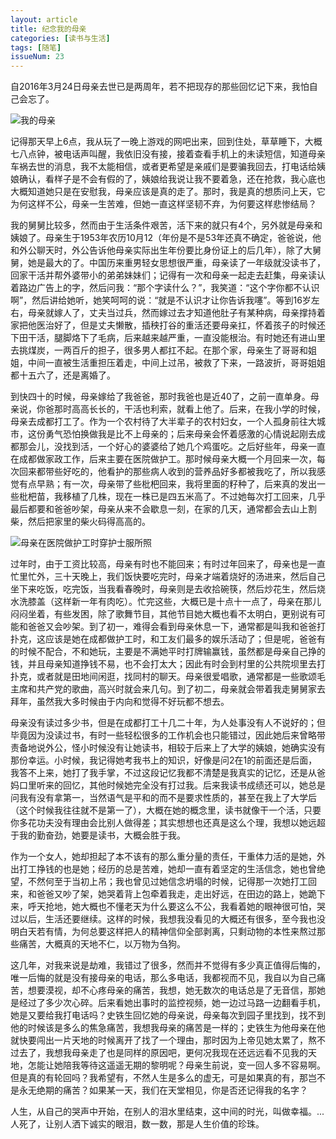 ```yaml
---
layout: article
title: 纪念我的母亲
categories: [读书与生活]
tags: [随笔]
issueNum: 23
---
```


自2016年3月24日母亲去世已是两周年，若不把现存的那些回忆记下来，我怕自己会忘了。

![我的母亲](https://upload-images.jianshu.io/upload_images/6321648-0ee59dc21d651690.jpg?imageMogr2/auto-orient/strip%7CimageView2/2/w/1240)

记得那天早上6点，我从玩了一晚上游戏的网吧出来，回到住处，草草睡下，大概七八点钟，被电话声叫醒，我依旧没有接，接着查看手机上的未读短信，知道母亲车祸去世的消息，我不太能相信，或者更希望是亲戚们是要骗我回去，打电话给姨娘确认，看样子是不会有假的了，姨娘给我说让我不要着急，还在抢救，我心底也大概知道她只是在安慰我，母亲应该是真的走了。那时，我是真的想质问上天，它为何这样不公，母亲一生苦难，但她一直这样坚韧不弃，为何要这样悲惨结局？

我的舅舅比较多，然而由于生活条件艰苦，活下来的就只有4个，另外就是母亲和姨娘了。母亲生于1953年农历10月12（年份是不是53年还真不确定，爸爸说，他和外公聊天时，外公告诉他母亲实际出生年份要比身份证上的后几年），除了大舅舅，她是最大的了。中国历来重男轻女思想很严重，母亲读了一年级就没读书了，回家干活并帮外婆带小的弟弟妹妹们；记得有一次和母亲一起走去赶集，母亲读认着路边广告上的字，然后问我：“那个字读什么？”，我笑道：“这个字你都不认识啊”，然后讲给她听，她笑呵呵的说：“就是不认识才让你告诉我噻”。等到16岁左右，母亲就嫁人了，丈夫当过兵，然而嫁过去才知道他肚子有某种病，母亲撑持着家把他医治好了，但是丈夫懒散，插秧打谷的重活还要母亲扛，怀着孩子的时候还下田干活，腿脚烙下了毛病，后来越来越严重，一直没能根治。有时她还有进山里去挑煤炭，一两百斤的担子，很多男人都扛不起。在那个家，母亲生了哥哥和姐姐，中间一直被生活重担压着走，中间上过吊，被救了下来，一路波折，哥哥姐姐都十五六了，还是离婚了。

到快四十的时候，母亲嫁给了我爸爸，那时我爸也是近40了，之前一直单身。母亲说，你爸那时高高长长的，干活也利索，就看上他了。后来，在我小学的时候，母亲去成都打工了。作为一个农村待了大半辈子的农村妇女，一个人孤身前往大城市，这份勇气恐怕换做我是比不上母亲的；后来母亲会怀着感激的心情说起刚去成都那会儿，没找到活，一个好心的婆婆给了她几个鸡蛋吃。之后好些年，母亲一直在成都做家政工作，后来主要在医院做护工。那时候母亲大概一个月回来一次，每次回来都带些好吃的，他看护的那些病人收到的营养品好多都被我吃了，所以我感觉有点早熟；有一次，母亲带了些枇杷回来，我将里面的籽种了，后来真的发出一些枇杷苗，我移植了几株，现在一株已是四五米高了。不过她每次打工回来，几乎最后都要和爸爸吵架，母亲从来不会歇息一刻，在家的几天，通常都会去山上割柴，然后把家里的柴火码得高高的。

![母亲在医院做护工时穿护士服所照](https://upload-images.jianshu.io/upload_images/6321648-c93725c289d07812.jpg?imageMogr2/auto-orient/strip%7CimageView2/2/w/1240)

过年时，由于工资比较高，母亲有时也不能回来；有时过年回来了，母亲也是一直忙里忙外，三十天晚上，我们饭快要吃完时，母亲才端着烧好的汤进来，然后自己坐下来吃饭，吃完饭，当我看春晚时，母亲则是去收拾碗筷，然后炒花生，然后烧水洗膝盖（这样新一年有肉吃）。忙完这些，大概已是十点十一点了，母亲在那儿闷闷坐着，有些发困，除了歌舞节目，其他节目她大概也看不太明白，更别说有可能和爸爸又会吵架。到了初一，难得会看到母亲休息一下，通常都是叫我和爸爸打扑克，这应该是她在成都做护工时，和工友们最多的娱乐活动了；但是呢，爸爸有的时候不配合，不和她玩，主要是不满她平时打牌输赢钱，虽然都是母亲自己挣的钱，并且母亲知道挣钱不易，也不会打太大；因此有时会到村里的公共院坝里去打扑克，或者就是田地间闲逛，找同村的聊天。母亲很爱唱歌，通常都是一些歌颂毛主席和共产党的歌曲，高兴时就会来几句。到了初二，母亲就会带着我走舅舅家去拜年，虽然我大多时候由于内向和觉得不好玩都不想去。

母亲没有读过多少书，但是在成都打工十几二十年，为人处事没有人不说好的；但毕竟因为没读过书，有时一些轻松很多的工作机会也只能错过，因此她后来曾略带责备地说外公，怪小时候没有让她读书，相较于后来上了大学的姨娘，她确实没有那份幸运。小时候，我记得她考我书上的知识，好像是问2在1的前面还是后面，我答不上来，她打了我手掌，不过这段记忆我都不清楚是我真实的记忆，还是从爸妈口里听来的回忆，其他时候她完全没有打过我。后来我读书成绩还可以，她总是问我有没有拿第一，当然语气是平和的而不是要求性质的，甚至在我上了大学后（这个时候我往往就不是第一了），大概在她的概念里，读书就像干一个活，只要你多花功夫没有理由会比别人做得差；其实想想也还真是这么个理，我想以她远超于我的勤奋劲，她要是读书，大概会胜于我。

作为一个女人，她却担起了本不该有的那么重分量的责任，干重体力活的是她，外出打工挣钱的也是她；经历的总是苦难，她却一直有着坚定的生活信念，她也曾绝望，不然何至于当初上吊；我也曾见过她信念坍塌的时候，记得那一次她打工回来，和爸爸又吵了架，她哭着背上包牵着我走，走出好远，在田边的路上，她跪下来，呼天抢地，她大概也不懂老天为什么要这么不公，我看着她的眼神很可怕，哭过以后，生活还要继续。这样的时候，我想我没看见的大概还有很多，至今我也没明白天若有情，为何总要这样把人的精神信仰全部剥离，只剩动物的本性来熬过那些痛苦，大概真的天地不仁，以万物为刍狗。

这几年，对我来说是劫难，我错过了很多，然而并不觉得有多少真正值得后悔的，唯一后悔的就是没有接母亲的电话，那么多电话，我都视而不见，我自以为自己痛苦，想要漠视，却不心疼母亲的痛苦，我想，她无数次的电话总是了无音信，那她是经过了多少次心碎。后来看她出事时的监控视频，她一边过马路一边翻看手机，她是又要给我打电话吗？史铁生回忆她的母亲说，母亲每次到园子里找到，找不到他的时候该是多么的焦急痛苦，我想我母亲的痛苦是一样的；史铁生为他母亲在他就快要闯出一片天地的时候离开了找了一个理由，那时因为上帝见她太累了，熬不过去了，我想我母亲走了也是同样的原因吧，更何况我现在还远远看不见我的天地，怎能让她陪我等待这遥遥无期的黎明呢？母亲生前说，变一回人多不容易啊。但是真的有轮回吗？我希望有，不然人生是多么的虚无，可是如果真的有，那岂不是永无绝期的痛苦？如果某一天，我们在天堂相见，你是否还记得我的名字？

人生，从自己的哭声中开始，在别人的泪水里结束，这中间的时光，叫做幸福。...人死了，让别人洒下诚实的眼泪，数一数，那是人生价值的珍珠。
